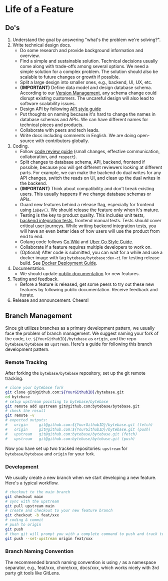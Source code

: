 # Life of a Feature

## Do's

1. Understand the goal by answering "what's the problem we're solving?".
1. Write technical design docs.
   - Do some research and provide background information and overview.
   - Find a simple and sustainable solution. Technical decisions usually come along with trade-offs among several options. We need a simple solution for a complex problem. The solution should also be scalable to future changes or growth if possible.
   - Split a large design into smaller ones, e.g., backend, UI, UX, etc.
   - **(IMPORTANT)** Define data model and design database schema. According to our [Version Management](version-management.md), any schema change could disrupt existing customers. The uncareful design will also lead to software scalability issues.
   - Design API by following [API style guide](https://github.com/bytebase/bytebase/blob/main/docs/api-style-guide.md)
   - Put thoughts on naming because it's hard to change the names in database schemas and APIs. We can have different names for technical pieces and products.
   - Collaborate with peers and tech leads.
   - Write docs including comments in English. We are doing open-source with contributors globally.
2. Coding.
   - Follow [code review guide](code-review-guide.md) (small changes, effective communication, collaboration, and ```respect```).
   - Split changes to database schema, API, backend, frontend if possible, because you will get different reviewers looking at different parts. For example, we can make the backend do dual writes for any API changes, switch the reads on UI, and clean up the dual writes in the backend.
   - **(IMPORTANT)** Think about compatibility and don't break existing users. This usually happens if we change database schemas or APIs.
   - Guard new features behind a release flag, especially for frontend using [`isDev()`](https://github.com/bytebase/bytebase/blob/4fd7ea41a716dbd72c85b0bc02f04fff5e08370f/frontend/src/main.ts#L41). We should release the feature only when it's mature.
   - Testing is the key to product quality. This includes unit tests, [backend integration tests](https://github.com/bytebase/bytebase/tree/main/tests), frontend manual tests. Tests should cover critical user journeys. While writing backend integration tests, you will have an even better idea of how users will use the product from end to end.
   - Golang code follows [Go Wiki](https://github.com/golang/go/wiki/CodeReviewComments) and [Uber Go Style Guide](https://github.com/uber-go/guide/blob/master/style.md).
   - Collaborate if a feature requires multiple developers to work on.
   - (Optional) After code is submitted, you can wait for a while and use a docker image with tag `bytebase/bytebase:dev-ci` for testing release build. See [Docker Deployment Guide](https://docs.bytebase.com/install/docker).
1. Documentation.
   - We should update [public documentation](https://docs.bytebase.com/) for new features.
2. Testing and feedback.
   - Before a feature is released, get some peers to try out these new features by following public documentation. Receive feedback and iterate.
3. Release and announcement. Cheers!


## Branch Management

Since git utilizes branches as a primary development pattern, we usually face the problem of branch management. We suggest naming your fork of the code, i.e. `${YourGithubID}/bytebase` as `origin`, and the repo `bytebase/bytebase` as `upstream`. Here's a guide for following this branch development pattern.

### Remote Tracking

After forking the `bytebase/bytebase` repository, set up the git remote tracking.

```bash
# clone your bytebase fork
git clone git@github.com:${YourGithubID}/bytebase.git
cd bytebase
# setup upstream pointing to bytebase/bytebase
git remote add upstream git@github.com:bytebase/bytebase.git
# check the result
git remote -v
# expected outputs:
#   origin     git@github.com:${YourGithubID}/bytebase.git (fetch)
#   origin     git@github.com:${YourGithubID}/bytebase.git (push)
#   upstream   git@github.com:bytebase/bytebase.git (fetch)
#   upstream   git@github.com:bytebase/bytebase.git (push)
```

Now you have set up two tracked repositories: `upstream` for `bytebase/bytebase` and `origin` for your fork.

### Development

We usually create a new branch when we start developing a new feature. Here's a typical workflow.

```bash
# checkout to the main branch
git checkout main
# sync with the upstream
git pull upstream main
# create and checkout to your new feature branch
git checkout -b feat/xxx
# coding & commit
# push to origin
git push
# then git will prompt you with a complete command to push and track to the origin, copy & paste
git push --set-upstream origin feat/xxx
```

### Branch Naming Convention

The recommended branch naming convention is using `/` as a namespace separator, e.g., feat/xxx, chore/xxx, docs/xxx, which works nicely with 3rd party git tools like GitLens.
